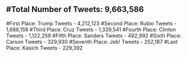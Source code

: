 #Total Number of Tweets: 9,663,586 
---
#First Place: Trump Tweets - 4,212,123
#Second Place: Rubio Tweets - 1,686,159
#Third Place: Cruz Tweets - 1,339,541
#Fourth Place: Clinton Tweets - 1,122,259
#Fifth Place: Sanders Tweets - 492,992
#Sixth Place: Carson Tweets - 329,930
#Seventh Place: Jeb! Tweets - 252,187
#Last Place: Kasich Tweets - 229,392
